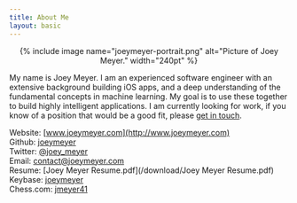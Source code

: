 ```yaml
---
title: About Me
layout: basic
---
```


<center>{% include image name="joeymeyer-portrait.png" alt="Picture of Joey Meyer." width="240pt" %}</center>

My name is Joey Meyer. I am an experienced software engineer with an extensive background building iOS apps, and a deep understanding of the fundamental concepts in machine learning. My goal is to use these together to build highly intelligent applications. I am currently looking for work, if you know of a position that would be a good fit, please [get in touch](mailto:contact@joeymeyer.com).

Website: [www.joeymeyer.com](http://www.joeymeyer.com)  
Github: [joeymeyer](https://github.com/joeymeyer)  
Twitter: [@joey_meyer](https://twitter.com/joeymeyer)  
Email: [contact@joeymeyer.com](mailto:contact@joeymeyer.com)  
Resume: [Joey Meyer Resume.pdf](/download/Joey Meyer Resume.pdf)  
Keybase: [joeymeyer](https://keybase.io/joeymeyer)  
Chess.com: [jmeyer41](https://www.chess.com/member/jmeyer41)
